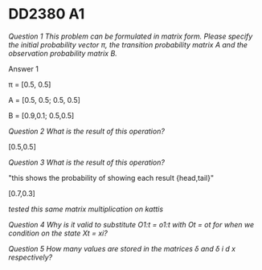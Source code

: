 # DD2380 A1

_Question 1 This problem can be formulated in matrix form. Please specify the initial probability
vector π, the transition probability matrix A and the observation probability matrix B._

Answer 1

π = 
[0.5, 0.5]

A =
[0.5, 0.5;
 0.5, 0.5]
 
B =
[0.9,0.1;
 0.5,0.5]

_Question 2 What is the result of this operation?_

[0.5,0.5]

_Question 3 What is the result of this operation?_

"this shows the probability of showing each result {head,tail}"

[0.7,0.3]

_tested this same matrix multiplication on kattis_


_Question 4 Why is it valid to substitute O1:t = o1:t with Ot = ot
for when we condition on the
state Xt = xi?_



_Question 5 How many values are stored in the matrices δ and δ
i d x respectively?_
